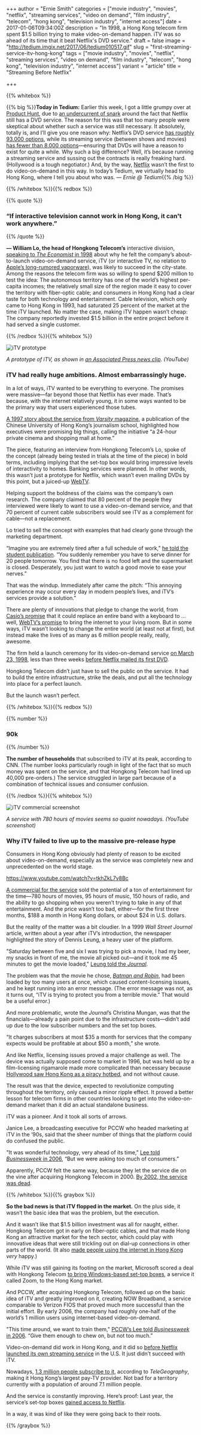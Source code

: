 +++
author = "Ernie Smith"
categories = ["movie industry", "movies", "netflix", "streaming services", "video on demand", "film industry", "telecom", "hong kong", "television industry", "internet access"]
date = 2017-01-06T09:34:00Z
description = "In 1998, a Hong Kong telecom firm spent $1.5 billion trying to make video-on-demand happen. iTV was so ahead of its time that it beat Netflix's DVD service."
draft = false
image = "http://tedium.imgix.net/2017/06/tedium010517.gif"
slug = "first-streaming-service-itv-hong-kong"
tags = ["movie industry", "movies", "netflix", "streaming services", "video on demand", "film industry", "telecom", "hong kong", "television industry", "internet access"]
variant = "article"
title = "Streaming Before Netflix"

+++

{{% whitebox %}}

{{% big %}}**Today in Tedium:** Earlier this week, I got a little grumpy over at [Product Hunt](https://www.producthunt.com/), due to [an undercurrent of snark](https://www.producthunt.com/posts/dvd-netflix) around the fact that Netflix still has a DVD service. The reason for this was that too many people were skeptical about whether such a service was still necessary. It absolutely, totally is, and I’ll give you one reason why: Netflix’s DVD service [has roughly 93,000 options](http://motherboard.vice.com/read/netflix-isnt-giving-up-on-dvds-any-time-soon), while its streaming service (between shows and movies) [has fewer than 8,000 options](http://variety.com/2016/digital/news/netflix-amazon-prime-video-movies-tv-comparison-1201759030/)—ensuring that DVDs will have a reason to exist for quite a while. Why such a big difference? Well, it’s because running a streaming service and sussing out the contracts is really freaking hard. (Hollywood is a tough negotiator.) And, by the way, [Netflix](http://amzn.to/2hWPMlU) wasn’t the first to do video-on-demand in this way. In today’s Tedium, we virtually head to Hong Kong, where I tell you about who was. *— Ernie @ Tedium*{{% /big %}}

{{% /whitebox %}}{{% redbox %}}

{{% quote %}}
### “If interactive television cannot work in Hong Kong, it can't work anywhere.”
{{% /quote %}}

**— William Lo, the head of Hongkong Telecom’s** interactive division, [speaking to *The Economist* in 1998](http://www.economist.com/node/158399) about why he felt the company’s about-to-launch video-on-demand service, iTV (or interactive TV, no relation to [Apple’s long-rumored vaporware](http://money.cnn.com/2015/05/19/technology/apple-tv/)), was likely to succeed in the city-state. Among the reasons the telecom firm was so willing to spend $200 million to test the idea: The autonomous territory has one of the world’s highest per-capita incomes; the relatively small size of the region made it easy to cover the territory with fiber-optic cable; and consumers in Hong Kong had a clear taste for both technology and entertainment. Cable television, which only came to Hong Kong in 1993, had saturated 25 percent of the market at the time iTV launched. No matter the case, making iTV happen wasn’t cheap: The company reportedly invested $1.5 billion in the entire project before it had served a single customer.

{{% /redbox %}}{{% whitebox %}}

![iTV prototype](http://tedium.imgix.net/2017/06/0105_itv.jpg)

*A prototype of iTV, as shown in [an Associated Press news clip](https://www.youtube.com/watch?v=0D11rbPTvUk). (YouTube)*

### iTV had really huge ambitions. Almost embarrassingly huge.

In a lot of ways, iTV wanted to be everything to everyone. The promises were massive—far beyond those that Netflix has ever made. That’s because, with the internet relatively young, it in some ways wanted to be the primary way that users experienced those tubes.

[A 1997 story about the service from *Varsity* magazine](http://www.com.cuhk.edu.hk/varsity/9711/chan1.htm), a publication of the Chinese University of Hong Kong’s journalism school, highlighted how executives were promising big things, calling the initiative “a 24-hour private cinema and shopping mall at home.”

The piece, featuring an interview from Hongkong Telecom’s Lo, spoke of the concept (already being tested in trials at the time of the piece) in bold terms, including implying that the set-top box would bring impressive levels of interactivity to homes. Banking services were planned. In other words, this wasn’t just a prototype for Netflix, which wasn’t even mailing DVDs by this point, but a juiced-up [WebTV](http://tedium.co/2016/09/13/webtv-history-20th-anniversary/).

Helping support the boldness of the claims was the company’s own research. The company claimed that 80 percent of the people they interviewed were likely to want to use a video-on-demand service, and that 70 percent of current cable subscribers would see iTV as a complement for cable—not a replacement.

Lo tried to sell the concept with examples that had clearly gone through the marketing department.

“Imagine you are extremely tired after a full schedule of work,” [he told the student publication](http://www.com.cuhk.edu.hk/varsity/9711/chan1.htm). “You suddenly remember you have to serve dinner for 20 people tomorrow. You find that there is no food left and the supermarket is closed. Desperately, you just want to watch a good movie to ease your nerves.” 

That was the windup. Immediately after came the pitch: “This annoying experience may occur every day in modern people’s lives, and iTV’s services provide a solution.”

There are plenty of innovations that pledge to change the world, from [Casio’s promise](http://tedium.co/2016/11/17/casio-keyboards-casiotone-cultural-impact/) that it could replace an entire band with a keyboard to … well, [WebTV’s promise](http://tedium.co/2016/09/13/webtv-history-20th-anniversary/) to bring the internet to your living room. But in some ways, iTV wasn’t looking to change the entire world (at least not at first), but instead make the lives of as many as 6 million people really, really, awesome.

The firm held a launch ceremony for its video-on-demand service [on March 23, 1998](http://www.nec.co.jp/press/en/9803/2301.html), less than three weeks [before Netflix mailed its first DVD](https://media.netflix.com/en/press-releases/first-online-dvd-rental-store-opens-migration-1).

Hongkong Telecom didn’t just have to sell the public on the service. It had to build the entire infrastructure, strike the deals, and put all the technology into place for a perfect launch.

But the launch wasn’t perfect.

{{% /whitebox %}}{{% redbox %}}

{{% number %}}
### 90k
{{% /number %}}

**The number of households** that subscribed to iTV at its peak, according to CNN. (The number looks particularly rough in light of the fact that so much money was spent on the service, and that Hongkong Telecom had lined up 40,000 pre-orders.) The service struggled in large part because of a combination of technical issues and consumer confusion.

{{% /redbox %}}{{% whitebox %}}

![iTV commercial screenshot](http://tedium.imgix.net/2017/06/0105_movies.jpg)

*A service with 780 hours of movies seems so quaint nowadays. (YouTube screenshot)*

### Why iTV failed to live up to the massive pre-release hype

Consumers in Hong Kong obviously had plenty of reason to be excited about video-on-demand, especially as the service was completely new and unprecedented on the world stage.

https://www.youtube.com/watch?v=tkhZkL7v8Bc

[A commercial for the service](https://www.youtube.com/watch?v=tkhZkL7v8Bc) sold the potential of a ton of entertainment for the time—780 hours of movies, 95 hours of music, 150 hours of radio, and the ability to go shopping when you weren’t trying to take in any of that entertainment. And the price wasn’t too bad, either—for the first three months, $188 a month in Hong Kong dollars, or about $24 in U.S. dollars.

But the reality of the matter was a bit cloudier. In a 1999 *Wall Street Journal* article, written about a year after iTV’s introduction, the newspaper highlighted the story of Dennis Leung, a heavy user of the platform.

"Saturday between five and six I was trying to pick a movie, I had my beer, my snacks in front of me, the movie all picked out—and it took me 45 minutes to get the movie loaded," [Leung told the *Journal*](http://www.wsj.com/articles/SB922675988159526392).

The problem was that the movie he chose, [*Batman and Robin*](http://amzn.to/2iKv6KV), had been loaded by too many users at once, which caused content-licensing issues, and he kept running into an error message. (The error message was not, as it turns out, “iTV is trying to protect you from a terrible movie.” That would be a useful error.)

And more problematic, wrote the *Journal*’s Christina Mungan, was that the financials—already a pain point due to the infrastructure costs—didn’t add up due to the low subscriber numbers and the set top boxes.

“It charges subscribers at most $35 a month for services that the company expects would be profitable at about $50 a month,” she wrote.

And like Netflix, licensing issues proved a major challenge as well. The device was actually supposed come to market in 1996, but was held up by a film-licensing rigamarole made more complicated than necessary because [Hollywood saw Hong Kong as a piracy hotbed](http://www.forbes.com/global/1998/0907/0111018a.html), and not without cause.

The result was that the device, expected to revolutionize computing throughout the territory, only caused a minor ripple effect. It proved a better lesson for telecom firms in other countries looking to get into the video-on-demand market than it did an actual standalone business.

iTV was a pioneer. And it took all sorts of arrows.

Janice Lee, a broadcasting executive for PCCW who headed marketing at iTV in the ‘90s, said that the sheer number of things that the platform could do confused the public.

"It was wonderful technology, very ahead of its time," [Lee told *Businessweek* in 2006](https://www.bloomberg.com/news/articles/2006-02-12/this-is-the-face-of-broadband-tv), “But we were asking too much of consumers.”

Apparently, PCCW felt the same way, because they let the service die on the vine after acquiring Hongkong Telecom in 2000. [By 2002, the service was dead](http://edition.cnn.com/2002/BUSINESS/asia/07/18/hk.pccw/).

{{% /whitebox %}}{{% graybox %}}

**So the bad news is that iTV flopped in the market.** On the plus side, it wasn’t the basic idea that was the problem, but the execution.

And it wasn’t like that $1.5 billion investment was all for naught, either. Hongkong Telecom got in early on fiber-optic cables, and that made Hong Kong an attractive market for the tech sector, which could play with innovative ideas that were still trickling out on dial-up connections in other parts of the world. (It also [made people using the internet in Hong Kong](http://www.dslreports.com/forum/r1553474-Hong-Kong-boardband-rocks) *very* happy.)

While iTV was still gaining its footing on the market, Microsoft scored a deal with Hongkong Telecom [to bring Windows-based set-top boxes](http://news.bbc.co.uk/2/hi/science/nature/293279.stm), a service it called Zoom, to the Hong Kong market.

And PCCW, after acquiring Hongkong Telecom, followed up on the basic idea of iTV and greatly improved on it, creating NOW Broadband, a service comparable to Verizon FIOS that proved much more successful than the initial effort. By early 2006, the company had roughly one-half of the world’s 1 million users using internet-based video-on-demand.

"This time around, we want to train them," [PCCW’s Lee told *Businessweek* in 2006](https://www.bloomberg.com/news/articles/2006-02-12/this-is-the-face-of-broadband-tv). “Give them enough to chew on, but not too much.”

Video-on-demand did work in Hong Kong, and it did so [before Netflix launched its own streaming service](http://arstechnica.com/uncategorized/2007/01/8627/) in the U.S. It just didn’t succeed with iTV.

Nowadays, [1.3 million people subscribe to it](https://www.telegeography.com/products/commsupdate/articles/2016/08/12/pccw-h1-core-revenues-climb-2-ebitda-slips-1/), according to *TeleGeography*, making it Hong Kong’s largest pay-TV provider. Not bad for a territory currently with a population of around 7.1 million people.

And the service is constantly improving. Here’s proof: Last year, the service’s set-top boxes [gained access to Netflix](https://www.telegeography.com/products/commsupdate/articles/2016/08/12/pccw-h1-core-revenues-climb-2-ebitda-slips-1/).

In a way, it was kind of like they were going back to their roots.

{{% /graybox %}}